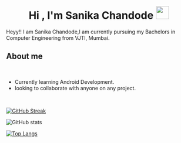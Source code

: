 <!-- ### Hi there 👋 -->

<!--
**sani203002/sani203002** is a ✨ _special_ ✨ repository because its `README.md` (this file) appears on your GitHub profile.

Here are some ideas to get you started:

- 🔭 I’m currently working on ...
- 🌱 I’m currently learning ...
- 👯 I’m looking to collaborate on ...
- 🤔 I’m looking for help with ...
- 💬 Ask me about ...
- 📫 How to reach me: ...
- 😄 Pronouns: ...
- ⚡ Fun fact: ...
-->
<h1 align="center"><b>Hi , I'm Sanika Chandode </b>
  <img src="https://media.giphy.com/media/hvRJCLFzcasrR4ia7z/giphy.gif" width="35"></h1>
  
Heyy!! I am Sanika Chandode,I am currently pursuing my Bachelors in Computer Engineering from VJTI, Mumbai.
	
## About me

<br>

- Currently learning Android Development.
- looking to collaborate with anyone on any project.

<br>

[![GitHub Streak](https://github-readme-streak-stats.herokuapp.com?user=sani203002&theme=dark&hide_border=true)](https://git.io/streak-stats)
<br>

<!-- ![](https://visitor-badge.laobi.icu/badge?page_id=sani203002.sani203002) -->

![GitHub stats](https://github-readme-stats.vercel.app/api?username=sani203002&show_icons=true&theme=dark)

[![Top Langs](https://github-readme-stats.vercel.app/api/top-langs/?username=sani203002&theme=great-gatsby&layout=compact)](https://github.com/sani203002)
